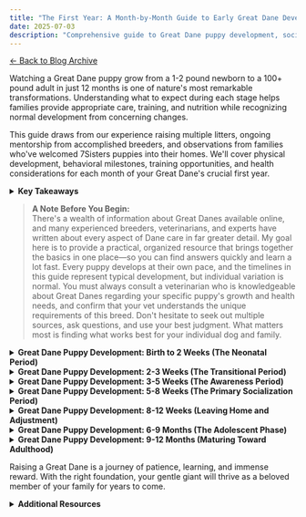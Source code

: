 ```yaml
---
title: "The First Year: A Month-by-Month Guide to Early Great Dane Development"
date: 2025-07-03
description: "Comprehensive guide to Great Dane puppy development, socialization, feeding, and training tips for new owners from birth to one year."
---
```


[← Back to Blog Archive](https://mayfieldjones.com/archive)

Watching a Great Dane puppy grow from a 1-2 pound newborn to a 100+ pound adult in just 12 months is one of nature's most remarkable transformations. Understanding what to expect during each stage helps families provide appropriate care, training, and nutrition while recognizing normal development from concerning changes.

This guide draws from our experience raising multiple litters, ongoing mentorship from accomplished breeders, and observations from families who've welcomed 7Sisters puppies into their homes. We'll cover physical development, behavioral milestones, training opportunities, and health considerations for each month of your Great Dane's crucial first year.

<details>
<summary><strong>Key Takeaways</strong></summary>

- Great Dane puppies grow rapidly—expect major changes every month in size, behavior, and needs.
- Growth plates may remain open until 18–24 months; avoid early spay/neuter and excessive exercise.
- Feed for slow, steady growth using large-breed-appropriate feed; overfeeding can cause orthopedic issues.
- Early socialization, training, and veterinary care are critical for a healthy, well-adjusted adult.
- Ongoing support from your breeder and a Dane-experienced vet is essential—don't hesitate to ask questions.

</details>

> **A Note Before You Begin:**  
> There's a wealth of information about Great Danes available online, and many experienced breeders, veterinarians, and experts have written about every aspect of Dane care in far greater detail. My goal here is to provide a practical, organized resource that brings together the basics in one place—so you can find answers quickly and learn a lot fast. Every puppy develops at their own pace, and the timelines in this guide represent typical development, but individual variation is normal. You must always consult a veterinarian who is knowledgeable about Great Danes regarding your specific puppy's growth and health needs, and confirm that your vet understands the unique requirements of this breed. Don't hesitate to seek out multiple sources, ask questions, and use your best judgment. What matters most is finding what works best for your individual dog and family.

<details>
<summary><strong>Great Dane Puppy Development: Birth to 2 Weeks (The Neonatal Period)</strong></summary>

**Physical Development:**
- **Birth weight:** 1-2 pounds (450-900 grams).
- **Eyes and ears closed**—puppies rely entirely on touch and smell.
- **Limited mobility**—mostly sleeping and nursing.
- **Umbilical cord detaches** around day 1-3.
- **Daily weight gain:** During the first week, puppies should gain about 10–15% of their birth weight per day. After the first week, steady daily weight gain is still important, but the percentage will gradually decrease as the puppy grows.

**Behavioral Milestones:**
- **Rooting reflex**—automatically seeks mother's milk.
- **Sleep 90% of the time**—only waking to nurse.
- **Temperature regulation**—relies entirely on mother and littermates.
- **Basic reflexes present**—withdrawal from pain, startle response.

**What We Do During This Period:**
At 7Sisters, we perform Early Neurological Stimulation (ENS) from days 3-16, which involves brief, gentle handling exercises designed to produce neurological stimulations that wouldn't occur naturally during this early period. We also begin weighing puppies daily to ensure proper growth rates.

**For Breeders—Critical Care Points:**
- Monitor weight gain religiously—any puppy losing weight needs immediate attention.
- Maintain whelping box temperature at 85-90°F for first week.
- Minimal handling except for health checks and ENS protocols.
- Watch for signs of fading puppy syndrome.

</details>

<details>
<summary><strong>Great Dane Puppy Development: 2-3 Weeks (The Transitional Period)</strong></summary>

**Physical Development:**
- **Eyes begin opening** around day 10-14, fully open by day 21.
- **Ears start opening** around day 13-17.
- **Weight typically doubles** from birth weight.
- **First teeth appear**—baby teeth start erupting.
- **More coordinated movement**—can stand and walk shakily.

**Behavioral Milestones:**
- **First responses to sound** once ears open.
- **Beginning social interaction** with littermates.
- **Startle response** to loud noises develops.
- **Elimination control begins**—can urinate/defecate without mother's stimulation.
- **Tail wagging** starts appearing.

**Early Development Activities:**
- **Gentle handling** to accustom puppies to human touch.
- **Introduction of new textures**—different blankets, surfaces.
- **Soft sounds**—talking, gentle music to begin sound socialization.

**Important Notes:**
This is a critical period for neurological development. We continue ENS until day 16, then begin more varied handling and gentle stimulation. Puppies are still nursing exclusively but beginning to show interest in their environment.

</details>

<details>
<summary><strong>Great Dane Puppy Development: 3-5 Weeks (The Awareness Period)</strong></summary>

**Physical Development:**
- **Weight:** Typically 4-8 pounds by week 4.
- **Coordination improves dramatically**—running and playing begins.
- **Full sight and hearing**—can respond to sights and sounds.
- **Baby teeth fully erupted**—28 temporary teeth.
- **Temperature regulation develops**—less dependent on external warmth.

**Behavioral Milestones:**
- **Play behavior emerges**—wrestling with littermates.
- **Fear responses develop**—can be startled by new experiences.
- **Learning to communicate**—different barks and vocalizations.
- **Curiosity about environment**—investigating new objects.
- **Beginning pack behavior**—hierarchy starts forming in litter.

**Training and Socialization Opportunities:**
- **Early noise exposure**—vacuum cleaners, TV sounds, kitchen noises.
- **Gentle handling**—touching paws, ears, mouth for future grooming.
- **Introduction to different people**—various ages, voices, appearances.
- **Basic surface exposure**—grass, concrete, different textures.

**Feeding Changes:**
Around week 4, we begin introducing gruel (high-quality feed soaked in warm water) alongside continued nursing. Puppies may play in their food more than eat it initially—this is normal exploration behavior.

**What Families Should Know:**
If you're visiting puppies during this period, they're becoming more interactive but still tire easily. Their personalities are just beginning to emerge, and they may show fear responses to new experiences for the first time.

</details>

<details>
<summary><strong>Great Dane Puppy Development: 5-8 Weeks (The Primary Socialization Period)</strong></summary>

**Physical Development:**
- **Weight:** 8-15 pounds by week 6, 12-20 pounds by week 8.
- **Rapid growth phase begins**—dramatic size increases weekly.
- **Motor skills refined**—coordinated running, jumping, playing.
- **Eyes change color**—from blue to adult color for most puppies.
- **Muscle coordination improves**—better balance and agility.

**Behavioral Milestones:**
- **Peak learning period**—easiest time to introduce new experiences; puppies are highly receptive to new sights, sounds, and people.
- **Bite inhibition learned** from littermates and mother—puppies learn to control the strength of their bite through play.
- **House training awareness**—can begin to understand clean/dirty areas, especially with consistent routines.
- **Attention span increases**—can focus on activities for longer periods, making short training sessions more effective.
- **Attachment behavior**—beginning to bond with specific people; puppies may show preference for certain family members.

**Critical Socialization Windows:**
- **Human handling**—expose puppies to different family members, including gentle children, to build trust and confidence.
- **Sound desensitization**—introduce household noises, car sounds, and outdoor environments to reduce future fear responses.
- **Surface variety**—let puppies explore stairs, ramps, and different flooring materials to build confidence and coordination.
- **Other animals**—carefully introduce to cats and older dogs (with vaccinations in mind) to encourage positive interspecies interactions.
- **Basic experiences**—practice collar wearing, gentle restraint, and grooming tools to prepare for future care.

**Training Foundations:**
- **Tonal responses**—puppies respond to familiar voices and tones; use positive reinforcement.
- **Come when called**—practice short distances in safe areas.
- **Sit**—many puppies can learn the basic sit command at this age.
- **Gentle leash introduction**—wearing a collar for short periods and gentle leash handling.

**Feeding and Growth:**
- Puppies are fully weaned by 6-7 weeks and eating solid food 3-4 times daily.
- Feed a high-quality dog food to support proper growth rates.
- Always consult your veterinarian before making major diet changes.
- Rapid growth requires careful nutrition management—too much or too little can cause developmental problems.

**Health Considerations:**
- **First vaccinations** typically start at 6-8 weeks (consult your veterinarian for the best schedule).
- **Parasite screening** and treatment if needed.
- **Growth monitoring**—ensure steady but not excessive weight gain.
- **Joint development**—avoid excessive exercise that could damage growing bones.

**For New Families:**
- Puppies may be ready to go to their new homes around 8 weeks. This is an ideal time for bonding and beginning house training, but remember they have limited bladder control and need frequent potty breaks.
- This is a critical window for socialization—expose your puppy to as many positive experiences as possible, always prioritizing safety and gentle handling.

</details>

<details>
<summary><strong>Great Dane Puppy Development: 8-12 Weeks (Leaving Home and Adjustment)</strong></summary>

**Physical Development:**
- **Weight:** 20-35 pounds by week 12.
- **Growth rate:** Gaining 2-5 pounds per week.
- **Adult proportions emerging**—legs getting longer, body stretching.
- **Baby teeth present**—permanent teeth will begin erupting around 3.5 to 4 months.
- **Coordination continues improving**—can navigate stairs with supervision.

**Behavioral Milestones:**
- **Separation anxiety possible**—adjusting to new home without littermates.
- **Bonding intensifies**—puppy may choose primary family members.
- **Confidence building**—exploring new environments with encouragement.
- **Sleep patterns changing**—sleeping through night becomes possible.
- **Attention span improving**—can focus on training for 5-10 minutes.

**Training Priorities:**
- **House training intensive period**—most important skill to establish; expect accidents and be consistent.
- **Basic commands**—sit, stay, come, down.
- **Crate training**—positive association with confined space.
- **Leash walking**—beginning loose leash behavior.
- **Bite inhibition**—redirect puppy biting to appropriate toys.

**Socialization Continues:**
- **Puppy classes**—learning to focus around distractions.
- **Public outings**—hardware stores, pet-friendly businesses.
- **Different environments**—parks, beaches, urban settings.
- **Various people**—children, elderly, people with equipment (wheelchairs, canes).
- **Other animals**—continued exposure to cats, other dog breeds.

**Feeding and Nutrition:**
- Three meals daily of high-quality dog feed formulated specifically for large or giant breeds. Avoid most standard puppy foods, as they are often too high in protein and calcium for Great Danes and can contribute to developmental orthopedic problems. Measure portions carefully—Great Dane puppies should maintain a lean body condition during growth. Overfeeding can also cause developmental issues.
- Always consult your veterinarian before making major diet changes.
- Measure portions carefully—Great Dane puppies should maintain lean body condition during growth.
- Overfeeding can cause developmental orthopedic problems.

**Common Challenges:**
- **Accidents in house**—completely normal, maintain consistency.
- **Destructive chewing**—provide appropriate outlets and redirect.
- **Jumping on people**—begin teaching "four on the floor" immediately.
- **Mouthing/biting**—redirect to toys, never encourage rough play.
- **Sleep disruption**—adjustment period to new schedule and environment.

**Health and Veterinary Care:**
- **Vaccination series**—DHPP, and in the U.S., the first rabies vaccine is usually given at 12-16 weeks (not before 12 weeks).
- **Parasite prevention**—monthly heartworm and flea/tick prevention.
- **Growth monitoring**—vet should track weight and development.
- **Spay/neuter discussion**—for giant breeds like Great Danes, discuss with your vet about delaying spay/neuter until after 18-24 months to support healthy growth and joint development.

</details>

<details>
<summary><strong>Great Dane Puppy Development: 6-9 Months (The Adolescent Phase)</strong></summary>

**Physical Development:**
- **Weight:** 70-90 pounds by 9 months
- **Height:** 26-30 inches at the shoulder
- **Sexual maturity**—While some females may have their first heat as early as 9-12 months, most Great Danes experience their first heat between 12-18 months, and some as late as 18-24 months. Males may begin showing interest in females, but full sexual maturity is often later in giant breeds.
- **Growth rate slowing**—still growing but less dramatically
- **Adult coat developing**—texture and color may change

> **Note on Giant Breed Maturity:**
> Great Danes and other giant breeds tend to mature later than smaller dogs. While a Chihuahua might have her first heat at 6-8 months, Great Danes usually take longer to reach sexual maturity. Genetics, nutrition, health status, individual development, and even season can all influence timing. Most families should expect a first heat closer to the dog's first birthday or beyond, but earlier or later is also normal.
>
> **Why this matters:** The timing of sexual maturity affects spay decisions. Many veterinarians now recommend waiting until after the first heat for giant breeds to allow for proper bone and joint development.

**Behavioral Intensity:**
- **Maximum testing phase**—pushing every boundary possible
- **Confidence peaks**—may become overly bold or assertive
- **Attention seeking increases**—dramatic behaviors to get responses
- **Selective memory**—"forgetting" house rules when convenient
- **Peer pressure**—more interested in other dogs than human direction

**Training Persistence:**
- **Don't give up**—this is when many families lose consistency; stick with your training routines
- **Professional help**—consider working with an experienced trainer if challenges arise
- **Group classes valuable**—learning to work around major distractions
- **Practice in new places**—ensuring commands work everywhere, not just at home
- **Emergency recall**—perfecting the come command for safety

**Exercise Requirements:**
- **Significant needs**—under-exercised adolescents are destructive adolescents
- **Mental challenges**—puzzle feeders, training games, exploration
- **Appropriate outlets**—activities that satisfy natural behaviors (chewing, digging, chasing)
- **Supervised freedom**—secured yards or long lines for running
- **Structured activities**—hiking, swimming, organized play

**Social Dynamics:**
- **Dog park caution**—we do not recommended to take adolescent Great Danes to dog parks, as other dogs are unpredictable and the environment can be unsafe for young, developing Danes. Instead, arrange controlled playdates with known, well-mannered dogs for safer socialization.
- **Size awareness**—learning they can't play with small dogs like littermates
- **Human interaction**—may jump, mouth, or otherwise be inappropriate
- **Territorial behavior**—may begin guarding home or family
- **Same-sex conflicts**—particularly intact males may have issues

**Common Crisis Points:**
- **Destructive behavior**—chewing furniture, digging, general mayhem
- **Aggression emergence**—resource guarding, dominance, fear-based reactions
- **Escape attempts**—fence jumping, door dashing, general Houdini behavior
- **House training failures**—marking, accidents, refusing to go outside
- **Excessive vocalization**—barking, howling, demand vocalizations

</details>

<details>
<summary><strong>Great Dane Puppy Development: 9-12 Months (Maturing Toward Adulthood)</strong></summary>

**Physical Development:**
- **Weight:** 90-120+ pounds by 12 months (varies significantly by sex and lines)
- **Height:** 28-32+ inches at shoulder
- **Near adult size**—80-90% of mature size achieved
- **Sexual maturity complete**—must mitigate risk of premature reproduction (closely supervise intact dogs and discuss timing of spay/neuter with your vet)
- **Growth plates closing**—some may close by 12 months, others continue growing
- Even though your Dane is nearly full size, growth plates may not be fully closed—avoid high-impact activities until your veterinarian confirms it’s safe.

**First Heat Cycle Timing (Females):**
- **Most common:** 12–18 months
- **Early side:** 9–12 months (less common but normal)
- **Later side:** 18–24 months (also normal)

**Behavioral Settling:**
- **Gradual maturation**—testing behaviors begin to decrease
- **Increased focus**—attention span improving, more biddable
- **Confidence stabilizing**—less erratic behavior, more predictable responses
- **Relationship solidifying**—stronger bonds with family members
- **Routine appreciation**—beginning to value structure and predictability

**Training Breakthroughs:**
- **Reliability increasing**—commands work more consistently
- **Complex learning**—can handle multi-step tasks and advanced training
- **Better impulse control**—can wait longer, handle frustration better
- **Environmental stability**—less reactive to new situations
- **Work ethic developing**—beginning to enjoy training and challenges

**Exercise Maturation:**
- **Adult activity levels**—establishing long-term exercise patterns
- **Joint consideration**—growth plates may still be developing
- **Endurance building**—can handle longer activities gradually
- **Mental stimulation**—continuing need for cognitive challenges
- **Preferred activities**—individual preferences becoming clear

**Health Transitions:**
- **Annual health planning**—establishing adult healthcare routine
- **Preventive care**—dental hygiene, weight management, joint health
- **Behavioral stability**—personality solidifying, fewer dramatic changes

**Family Integration:**
By 12 months, your Great Dane should be a genuine family member who understands house rules, has reliable house training, and demonstrates the gentle giant temperament for which the breed is famous. While they may continue growing slightly and maturing behaviorally until 18-24 months, the foundation for your life together is well established.

</details>

Raising a Great Dane is a journey of patience, learning, and immense reward. With the right foundation, your gentle giant will thrive as a beloved member of your family for years to come.

<details>
<summary><strong>Additional Resources</strong></summary>

**Great Dane Club of America (GDCA)**  
The national breed club for Great Danes in the U.S. Offers health, breeder, and care information, as well as a breeder directory.  
[https://gdca.org/](https://gdca.org/)

**American Kennel Club (AKC) – Great Dane Breed Page**  
Official AKC breed standard, care, and breeder information.  
[https://www.akc.org/dog-breeds/great-dane/](https://www.akc.org/dog-breeds/great-dane/)

**Orthopedic Foundation for Animals (OFA)**  
The official database for canine health testing, including hips, heart, thyroid, and more.  
[https://www.ofa.org/](https://www.ofa.org/)

**Canine Health Information Center (CHIC)**  
A partnership between the OFA and AKC, CHIC provides breed-specific health testing recommendations and a searchable database.  
[https://www.ofa.org/chic-programs](https://www.ofa.org/chic-programs)

**American Veterinary Medical Association (AVMA) – Dog Care**  
General dog care, vaccination, and health information from the leading U.S. veterinary association.  
[https://www.avma.org/resources-tools/pet-owners/petcare](https://www.avma.org/resources-tools/pet-owners/petcare)

**WSAVA Vaccination Guidelines**  
The World Small Animal Veterinary Association's global vaccination guidelines, referenced by veterinarians worldwide.  
[https://wsava.org/global-guidelines/vaccination-guidelines/](https://wsava.org/global-guidelines/vaccination-guidelines/)

**AAFCO Ingredient Standards**  
The Association of American Feed Control Officials (AAFCO) sets ingredient and safety standards for pet foods in the U.S. Learn more about ingredient standards and pet food safety here:  
[https://www.aafco.org/consumers/understanding-pet-food/ingredient-standards/](https://www.aafco.org/consumers/understanding-pet-food/ingredient-standards/)

**Puppy Culture**  
Comprehensive educational resources for breeders and puppy owners, including films, courses, and training materials focused on modern puppy rearing and behavioral development.  
[https://shoppuppyculture.com/](https://shoppuppyculture.com/)

</details> 